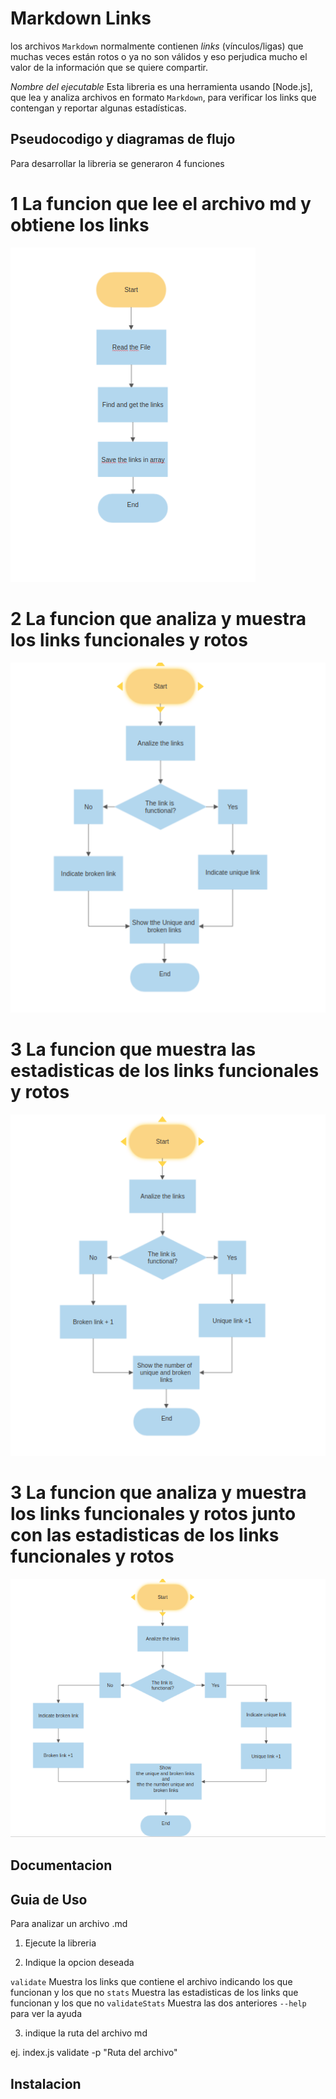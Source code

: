 # Markdown Links

los archivos `Markdown` normalmente contienen _links_ (vínculos/ligas) que
muchas veces están rotos o ya no son válidos y eso perjudica mucho el valor de
la información que se quiere compartir.

_Nombre del ejecutable_ Esta libreria es una herramienta usando [Node.js], que lea y analiza archivos
en formato `Markdown`, para verificar los links que contengan y reportar algunas estadísticas.

## Pseudocodigo y diagramas de flujo

Para desarrollar la libreria se generaron 4 funciones

# 1 La funcion que lee el archivo md y obtiene los links

![extractLinks](utils/getlinks.png)

# 2 La funcion que analiza y muestra los links funcionales y rotos

![extractLinks](utils/validatelinks.png)

# 3 La funcion que muestra las estadisticas de los links funcionales y rotos

![extractLinks](utils/statslinks.png)

# 3 La funcion que analiza y muestra los links funcionales y rotos junto con las estadisticas de los links funcionales y rotos

![extractLinks](validateandstats.png)

## Documentacion

## Guia de Uso

Para analizar un archivo .md

1. Ejecute la libreria

2. Indique la opcion deseada

`validate` Muestra los links que contiene el archivo indicando los que funcionan y los que no
`stats` Muestra las estadisticas de los links que funcionan y los que no
`validateStats` Muestra las dos anteriores
`--help` para ver la ayuda

3. indique la ruta del archivo md

ej. index.js validate -p "Ruta del archivo"

## Instalacion
